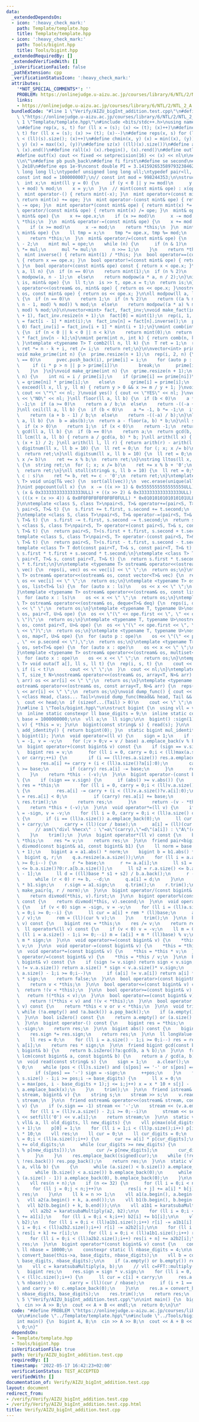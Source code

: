 ```yaml
---
data:
  _extendedDependsOn:
  - icon: ':heavy_check_mark:'
    path: Template/template.hpp
    title: Template/template.hpp
  - icon: ':heavy_check_mark:'
    path: Tools/bigint.hpp
    title: Tools/bigint.hpp
  _extendedRequiredBy: []
  _extendedVerifiedWith: []
  _isVerificationFailed: false
  _pathExtension: cpp
  _verificationStatusIcon: ':heavy_check_mark:'
  attributes:
    '*NOT_SPECIAL_COMMENTS*': ''
    PROBLEM: https://onlinejudge.u-aizu.ac.jp/courses/library/6/NTL/2/NTL_2_A
    links:
    - https://onlinejudge.u-aizu.ac.jp/courses/library/6/NTL/2/NTL_2_A
  bundledCode: "#line 1 \"Verify/AIZU_bigInt_addition.test.cpp\"\n#define PROBLEM\
    \ \"https://onlinejudge.u-aizu.ac.jp/courses/library/6/NTL/2/NTL_2_A\"\n\n#line\
    \ 1 \"Template/template.hpp\"\n#include <bits/stdc++.h>\nusing namespace std;\n\
    \n#define rep(x, s, t) for (ll x = (s); (x) <= (t); (x)++)\n#define per(x, s,\
    \ t) for (ll x = (s); (x) >= (t); (x)--)\n#define reps(x, s) for (ll x = 0; (x)\
    \ < (ll)(s).size(); (x)++)\n#define chmin(x, y) (x) = min((x), (y))\n#define chmax(x,\
    \ y) (x) = max((x), (y))\n#define sz(x) ((ll)(x).size())\n#define all(x) (x).begin(),\
    \ (x).end()\n#define rall(x) (x).rbegin(), (x).rend()\n#define outl(...) dump_func(__VA_ARGS__)\n\
    #define outf(x) cout << fixed << setprecision(16) << (x) << nl\n\n#define nl \"\
    \\n\"\n#define pb push_back\n#define fi first\n#define se second\n#define inf\
    \ 2e18\n#define eps 1e-9\nconst double PI = 3.1415926535897932384626433;\n\ntypedef\
    \ long long ll;\ntypedef unsigned long long ull;\ntypedef pair<ll, ll> P;\n\n\
    const int mod = 1000000007;\n// const int mod = 998244353;\n\nstruct mint {\n\
    \  int x;\n  mint(ll y = 0) {\n    if (y < 0 || y >= mod)\n      y = (y % mod\
    \ + mod) % mod;\n    x = y;\n  }\n  // mint(const mint& ope) : x(ope.x) {};\n\n\
    \  mint operator-() { return mint(-x); }\n  mint operator+(const mint& ope) {\
    \ return mint(x) += ope; }\n  mint operator-(const mint& ope) { return mint(x)\
    \ -= ope; }\n  mint operator*(const mint& ope) { return mint(x) *= ope; }\n  mint\
    \ operator/(const mint& ope) { return mint(x) /= ope; }\n  mint& operator+=(const\
    \ mint& ope) {\n    x += ope.x;\n    if (x >= mod)\n      x -= mod;\n    return\
    \ *this;\n  }\n  mint& operator-=(const mint& ope) {\n    x += mod - ope.x;\n\
    \    if (x >= mod)\n      x -= mod;\n    return *this;\n  }\n  mint& operator*=(const\
    \ mint& ope) {\n    ll tmp = x;\n    tmp *= ope.x, tmp %= mod;\n    x = tmp;\n\
    \    return *this;\n  }\n  mint& operator/=(const mint& ope) {\n    ll n = mod\
    \ - 2;\n    mint mul = ope;\n    while (n) {\n      if (n & 1)\n        *this\
    \ *= mul;\n      mul *= mul;\n      n >>= 1;\n    }\n    return *this;\n  }\n\
    \  mint inverse() { return mint(1) / *this; }\n  bool operator==(const mint& ope)\
    \ { return x == ope.x; }\n  bool operator!=(const mint& ope) { return x != ope.x;\
    \ }\n  bool operator<(const mint& ope) const { return x < ope.x; }\n};\nmint modpow(mint\
    \ a, ll n) {\n  if (n == 0)\n    return mint(1);\n  if (n % 2)\n    return a *\
    \ modpow(a, n - 1);\n  else\n    return modpow(a * a, n / 2);\n}\nistream& operator>>(istream&\
    \ is, mint& ope) {\n  ll t;\n  is >> t, ope.x = t;\n  return is;\n}\nostream&\
    \ operator<<(ostream& os, mint& ope) { return os << ope.x; }\nostream& operator<<(ostream&\
    \ os, const mint& ope) { return os << ope.x; }\n\nll modpow(ll a, ll n, ll mod)\
    \ {\n  if (n == 0)\n    return 1;\n  if (n % 2)\n    return ((a % mod) * (modpow(a,\
    \ n - 1, mod) % mod)) % mod;\n  else\n    return modpow((a * a) % mod, n / 2,\
    \ mod) % mod;\n}\n\nvector<mint> fact, fact_inv;\nvoid make_fact(int n) {\n  fact.resize(n\
    \ + 1), fact_inv.resize(n + 1);\n  fact[0] = mint(1);\n  rep(i, 1, n) fact[i]\
    \ = fact[i - 1] * mint(i);\n  fact_inv[n] = fact[n].inverse();\n  per(i, n - 1,\
    \ 0) fact_inv[i] = fact_inv[i + 1] * mint(i + 1);\n}\nmint comb(int n, int k)\
    \ {\n  if (n < 0 || k < 0 || n < k)\n    return mint(0);\n  return fact[n] * fact_inv[k]\
    \ * fact_inv[n - k];\n}\nmint perm(int n, int k) { return comb(n, k) * fact[k];\
    \ }\ntemplate <typename T> T comb2(ll n, ll k) {\n  T ret = 1;\n  rep(i, 1, k)\
    \ ret *= n - k + i, ret /= i;\n  return ret;\n}\n\nvector<int> prime, pvec, qrime;\n\
    void make_prime(int n) {\n  prime.resize(n + 1);\n  rep(i, 2, n) {\n    if (prime[i]\
    \ == 0)\n      pvec.push_back(i), prime[i] = i;\n    for (auto p : pvec) {\n \
    \     if (i * p > n || p > prime[i])\n        break;\n      prime[i * p] = p;\n\
    \    }\n  }\n}\nvoid make_qrime(int n) {\n  qrime.resize(n + 1);\n  rep(i, 2,\
    \ n) {\n    int ni = i / prime[i];\n    if (prime[i] == prime[ni])\n      qrime[i]\
    \ = qrime[ni] * prime[i];\n    else\n      qrime[i] = prime[i];\n  }\n}\n\nbool\
    \ exceed(ll x, ll y, ll m) { return y > 0 && x >= m / y + 1; }\nvoid mark() {\
    \ cout << \"*\" << nl; }\nvoid yes() { cout << \"YES\" << nl; }\nvoid no() { cout\
    \ << \"NO\" << nl; }\nll floor(ll a, ll b) {\n  if (b < 0)\n    a *= -1, b *=\
    \ -1;\n  if (a >= 0)\n    return a / b;\n  else\n    return -((-a + b - 1) / b);\n\
    }\nll ceil(ll a, ll b) {\n  if (b < 0)\n    a *= -1, b *= -1;\n  if (a >= 0)\n\
    \    return (a + b - 1) / b;\n  else\n    return -((-a) / b);\n}\nll modulo(ll\
    \ a, ll b) {\n  b = abs(b);\n  return a - floor(a, b) * b;\n}\nll sgn(ll x) {\n\
    \  if (x > 0)\n    return 1;\n  if (x < 0)\n    return -1;\n  return 0;\n}\nll\
    \ gcd(ll a, ll b) {\n  if (b == 0)\n    return a;\n  return gcd(b, a % b);\n}\n\
    ll lcm(ll a, ll b) { return a / gcd(a, b) * b; }\nll arith(ll x) { return x *\
    \ (x + 1) / 2; }\nll arith(ll l, ll r) { return arith(r) - arith(l - 1); }\nll\
    \ digitnum(ll x, ll b = 10) {\n  ll ret = 0;\n  for (; x; x /= b)\n    ret++;\n\
    \  return ret;\n}\nll digitsum(ll x, ll b = 10) {\n  ll ret = 0;\n  for (; x;\
    \ x /= b)\n    ret += x % b;\n  return ret;\n}\nstring lltos(ll x, ll b = 10)\
    \ {\n  string ret;\n  for (; x; x /= b)\n    ret += x % b + '0';\n  reverse(all(ret));\n\
    \  return ret;\n}\nll stoll(string& s, ll b = 10) {\n  ll ret = 0;\n  for (auto\
    \ c : s)\n    ret *= b, ret += c - '0';\n  return ret;\n}\ntemplate <typename\
    \ T> void uniq(T& vec) {\n  sort(all(vec));\n  vec.erase(unique(all(vec)), vec.end());\n\
    }\nint popcount(ull x) {\n  x -= ((x >> 1) & 0x5555555555555555ULL),\n    x =\
    \ (x & 0x3333333333333333ULL) + ((x >> 2) & 0x3333333333333333ULL);\n  return\
    \ (((x + (x >> 4)) & 0x0F0F0F0F0F0F0F0FULL) * 0x0101010101010101ULL) >>\n    56;\n\
    }\n\ntemplate <class S, class T>\npair<S, T>& operator+=(pair<S, T>& s, const\
    \ pair<S, T>& t) {\n  s.first += t.first, s.second += t.second;\n  return s;\n\
    }\ntemplate <class S, class T>\npair<S, T>& operator-=(pair<S, T>& s, const pair<S,\
    \ T>& t) {\n  s.first -= t.first, s.second -= t.second;\n  return s;\n}\ntemplate\
    \ <class S, class T>\npair<S, T> operator+(const pair<S, T>& s, const pair<S,\
    \ T>& t) {\n  return pair<S, T>(s.first + t.first, s.second + t.second);\n}\n\
    template <class S, class T>\npair<S, T> operator-(const pair<S, T>& s, const pair<S,\
    \ T>& t) {\n  return pair<S, T>(s.first - t.first, s.second - t.second);\n}\n\
    template <class T> T dot(const pair<T, T>& s, const pair<T, T>& t) {\n  return\
    \ s.first * t.first + s.second * t.second;\n}\ntemplate <class T> T cross(const\
    \ pair<T, T>& s, const pair<T, T>& t) {\n  return s.first * t.second - s.second\
    \ * t.first;\n}\n\ntemplate <typename T> ostream& operator<<(ostream& os, vector<T>&\
    \ vec) {\n  reps(i, vec) os << vec[i] << \" \";\n  return os;\n}\ntemplate <typename\
    \ T> ostream& operator<<(ostream& os, const vector<T>& vec) {\n  reps(i, vec)\
    \ os << vec[i] << \" \";\n  return os;\n}\ntemplate <typename T> ostream& operator<<(ostream&\
    \ os, list<T>& ls) {\n  for (auto x : ls)\n    os << x << \" \";\n  return os;\n\
    }\ntemplate <typename T> ostream& operator<<(ostream& os, const list<T>& ls) {\n\
    \  for (auto x : ls)\n    os << x << \" \";\n  return os;\n}\ntemplate <typename\
    \ T> ostream& operator<<(ostream& os, deque<T>& deq) {\n  reps(i, deq) os << deq[i]\
    \ << \" \";\n  return os;\n}\ntemplate <typename T, typename U>\nostream& operator<<(ostream&\
    \ os, pair<T, U>& ope) {\n  os << \"(\" << ope.first << \", \" << ope.second <<\
    \ \")\";\n  return os;\n}\ntemplate <typename T, typename U>\nostream& operator<<(ostream&\
    \ os, const pair<T, U>& ope) {\n  os << \"(\" << ope.first << \", \" << ope.second\
    \ << \")\";\n  return os;\n}\ntemplate <typename T, typename U>\nostream& operator<<(ostream&\
    \ os, map<T, U>& ope) {\n  for (auto p : ope)\n    os << \"(\" << p.first << \"\
    , \" << p.second << \"),\";\n  return os;\n}\ntemplate <typename T> ostream& operator<<(ostream&\
    \ os, set<T>& ope) {\n  for (auto x : ope)\n    os << x << \" \";\n  return os;\n\
    }\ntemplate <typename T> ostream& operator<<(ostream& os, multiset<T>& ope) {\n\
    \  for (auto x : ope)\n    os << x << \" \";\n  return os;\n}\ntemplate <typename\
    \ T> void outa(T a[], ll s, ll t) {\n  rep(i, s, t) {\n    cout << a[i];\n   \
    \ if (i < t)\n      cout << \" \";\n  }\n  cout << nl;\n}\ntemplate <typename\
    \ T, size_t N>\nostream& operator<<(ostream& os, array<T, N>& arr) {\n  reps(i,\
    \ arr) os << arr[i] << \" \";\n  return os;\n}\ntemplate <typename T, size_t N>\n\
    ostream& operator<<(ostream& os, const array<T, N>& arr) {\n  reps(i, arr) os\
    \ << arr[i] << \" \";\n  return os;\n}\nvoid dump_func() { cout << nl; }\ntemplate\
    \ <class Head, class... Tail>\nvoid dump_func(Head&& head, Tail &&...tail) {\n\
    \  cout << head;\n  if (sizeof...(Tail) > 0)\n    cout << \" \";\n  dump_func(std::move(tail)...);\n\
    }\n#line 1 \"Tools/bigint.hpp\"\n\nstruct bigint {\n  using vll = vector<ll>;\n\
    \n  inline static constexpr ll base_digits = 9;\n  inline static constexpr ll\
    \ base = 1000000000;\n\n  vll a;\n  ll sign;\n\n  bigint() :sign(1) {}\n\n  bigint(ll\
    \ v) { *this = v; }\n\n  bigint(const string& s) { read(s); }\n\n  static bigint\
    \ add_identity() { return bigint(0); }\n  static bigint mul_identity() { return\
    \ bigint(1); }\n\n  void operator=(ll v) {\n    sign = 1;\n    if (v < 0) sign\
    \ = -1, v = -v;\n    for (;v > 0;v = v / base) a.emplace_back(v % base);\n  }\n\
    \n  bigint operator+(const bigint& v) const {\n    if (sign == v.sign) {\n   \
    \   bigint res = v;\n      for (ll i = 0, carry = 0;i < (ll)max(a.size(), v.a.size())\
    \ or carry;++i) {\n        if (i == (ll)res.a.size()) res.a.emplace_back(0);\n\
    \        res.a[i] += carry + (i < (ll)a.size()?a[i]:0);\n        carry = res.a[i]\
    \ >= base;\n        if (carry) res.a[i] -= base;\n      }\n      return res;\n\
    \    }\n    return *this - (-v);\n  }\n\n  bigint operator-(const bigint& v) const\
    \ {\n    if (sign == v.sign) {\n      if (abs() >= v.abs()) {\n        bigint\
    \ res = *this;\n        for (ll i = 0, carry = 0;i < (ll)v.a.size() or carry;++i)\
    \ {\n          res.a[i] -= carry + (i < (ll)v.a.size()?v.a[i]:0);\n          carry\
    \ = res.a[i] < 0;\n          if (carry) res.a[i] += base;\n        }\n       \
    \ res.trim();\n        return res;\n      }\n      return -(v - *this);\n    }\n\
    \    return *this + (-v);\n  }\n\n  void operator*=(ll v) {\n    if (v < 0) sign\
    \ = -sign, v = -v;\n    for (ll i = 0, carry = 0;i < (ll)a.size() or carry;++i)\
    \ {\n      if (i == (ll)a.size()) a.emplace_back(0);\n      ll cur = a[i] * (ll)v\
    \ + carry;\n      carry = (ll)(cur / base);\n      a[i] = (ll)(cur % base);\n\
    \      // asm(\"divl %%ecx\" : \"=a\"(carry),\"=d\"(a[i]) : \"A\"(cur),\"c\"(base));\n\
    \    }\n    trim();\n  }\n\n  bigint operator*(ll v) const {\n    bigint res =\
    \ *this;\n    res *= v;\n    return res;\n  }\n\n  friend pair<bigint, bigint>\
    \ divmod(const bigint& a1, const bigint& b1) {\n    ll norm = base / (b1.a.back()\
    \ + 1);\n    bigint a = a1.abs() * norm;\n    bigint b = b1.abs() * norm;\n  \
    \  bigint q, r;\n    q.a.resize(a.a.size());\n\n    for (ll i = a.a.size() - 1;i\
    \ >= 0;i--) {\n      r *= base;\n      r += a.a[i];\n      ll s1 = r.a.size()\
    \ <= b.a.size()?0:r.a[b.a.size()];\n      ll s2 = r.a.size() <= b.a.size() - 1?0:r.a[b.a.size()\
    \ - 1];\n      ll d = ((ll)base * s1 + s2) / b.a.back();\n      r -= b * d;\n\
    \      while (r < 0) r += b, --d;\n      q.a[i] = d;\n    }\n\n    q.sign = a1.sign\
    \ * b1.sign;\n    r.sign = a1.sign;\n    q.trim();\n    r.trim();\n    return\
    \ make_pair(q, r / norm);\n  }\n\n  bigint operator/(const bigint& v) const {\n\
    \    return divmod(*this, v).first;\n  }\n\n  bigint operator%(const bigint& v)\
    \ const {\n    return divmod(*this, v).second;\n  }\n\n  void operator/=(ll v)\
    \ {\n    if (v < 0) sign = -sign, v = -v;\n    for (ll i = (ll)a.size() - 1, rem\
    \ = 0;i >= 0;--i) {\n      ll cur = a[i] + rem * (ll)base;\n      a[i] = (ll)(cur\
    \ / v);\n      rem = (ll)(cur % v);\n    }\n    trim();\n  }\n\n  bigint operator/(ll\
    \ v) const {\n    bigint res = *this;\n    res /= v;\n    return res;\n  }\n\n\
    \  ll operator%(ll v) const {\n    if (v < 0) v = -v;\n    ll m = 0;\n    for\
    \ (ll i = a.size() - 1;i >= 0;--i) m = (a[i] + m * (ll)base) % v;\n    return\
    \ m * sign;\n  }\n\n  void operator+=(const bigint& v) {\n    *this = *this +\
    \ v;\n  }\n\n  void operator-=(const bigint& v) {\n    *this = *this - v;\n  }\n\
    \n  void operator*=(const bigint& v) {\n    *this = *this * v;\n  }\n\n  void\
    \ operator/=(const bigint& v) {\n    *this = *this / v;\n  }\n\n  bool operator<(const\
    \ bigint& v) const {\n    if (sign != v.sign) return sign < v.sign;\n    if (a.size()\
    \ != v.a.size()) return a.size() * sign < v.a.size()* v.sign;\n    for (ll i =\
    \ a.size() - 1;i >= 0;i--)\n      if (a[i] != v.a[i]) return a[i] * sign < v.a[i]\
    \ * sign;\n    return false;\n  }\n\n  bool operator>(const bigint& v) const {\n\
    \    return v < *this;\n  }\n\n  bool operator<=(const bigint& v) const {\n  \
    \  return !(v < *this);\n  }\n\n  bool operator>=(const bigint& v) const {\n \
    \   return !(*this < v);\n  }\n\n  bool operator==(const bigint& v) const {\n\
    \    return !(*this < v) and !(v < *this);\n  }\n\n  bool operator!=(const bigint&\
    \ v) const {\n    return *this < v or v < *this;\n  }\n\n  void trim() {\n   \
    \ while (!a.empty() and !a.back()) a.pop_back();\n    if (a.empty()) sign = 1;\n\
    \  }\n\n  bool isZero() const {\n    return a.empty() or (a.size() == 1 and !a[0]);\n\
    \  }\n\n  bigint operator-() const {\n    bigint res = *this;\n    res.sign =\
    \ -sign;\n    return res;\n  }\n\n  bigint abs() const {\n    bigint res = *this;\n\
    \    res.sign *= res.sign;\n    return res;\n  }\n\n  ll longValue() const {\n\
    \    ll res = 0;\n    for (ll i = a.size() - 1;i >= 0;i--) res = res * base +\
    \ a[i];\n    return res * sign;\n  }\n\n  friend bigint gcd(const bigint& a, const\
    \ bigint& b) {\n    return b.isZero()?a:gcd(b, a % b);\n  }\n\n  friend bigint\
    \ lcm(const bigint& a, const bigint& b) {\n    return a / gcd(a, b) * b;\n  }\n\
    \n  void read(const string& s) {\n    sign = 1;\n    a.clear();\n    ll pos =\
    \ 0;\n    while (pos < (ll)s.size() and (s[pos] == '-' or s[pos] == '+')) {\n\
    \      if (s[pos] == '-') sign = -sign;\n      ++pos;\n    }\n    for (ll i =\
    \ s.size() - 1;i >= pos;i -= base_digits) {\n      ll x = 0;\n      for (ll j\
    \ = max(pos, i - base_digits + 1);j <= i;j++) x = x * 10 + s[j] - '0';\n     \
    \ a.emplace_back(x);\n    }\n    trim();\n  }\n\n  friend istream& operator>>(istream&\
    \ stream, bigint& v) {\n    string s;\n    stream >> s;\n    v.read(s);\n    return\
    \ stream;\n  }\n\n  friend ostream& operator<<(ostream& stream, const bigint&\
    \ v) {\n    if (v.sign == -1) stream << '-';\n    stream << (v.a.empty()?0:v.a.back());\n\
    \    for (ll i = (ll)v.a.size() - 2;i >= 0;--i)\n      stream << setw(base_digits)\
    \ << setfill('0') << v.a[i];\n    return stream;\n  }\n\n  static vll convert_base(const\
    \ vll& a, ll old_digits, ll new_digits) {\n    vll p(max(old_digits, new_digits)\
    \ + 1);\n    p[0] = 1;\n    for (ll i = 1;i < (ll)p.size();i++) p[i] = p[i - 1]\
    \ * 10;\n    vll res;\n    ll cur = 0;\n    ll cur_digits = 0;\n    for (ll i\
    \ = 0;i < (ll)a.size();i++) {\n      cur += a[i] * p[cur_digits];\n      cur_digits\
    \ += old_digits;\n      while (cur_digits >= new_digits) {\n        res.emplace_back(signed(cur\
    \ % p[new_digits]));\n        cur /= p[new_digits];\n        cur_digits -= new_digits;\n\
    \      }\n    }\n    res.emplace_back((signed)cur);\n    while (!res.empty() and\
    \ !res.back()) res.pop_back();\n    return res;\n  }\n\n  static vll karatsubaMultiply(vll&\
    \ a, vll& b) {\n    {\n      while (a.size() < b.size()) a.emplace_back(0);\n\
    \      while (b.size() < a.size()) b.emplace_back(0);\n      while (a.size() &\
    \ (a.size() - 1)) a.emplace_back(0), b.emplace_back(0);\n    }\n\n    ll n = a.size();\n\
    \    vll res(n + n);\n    if (n <= 32) {\n      for (ll i = 0;i < n;i++)\n   \
    \     for (ll j = 0;j < n;j++)\n          res[i + j] += a[i] * b[j];\n      return\
    \ res;\n    }\n\n    ll k = n >> 1;\n    vll a1(a.begin(), a.begin() + k);\n \
    \   vll a2(a.begin() + k, a.end());\n    vll b1(b.begin(), b.begin() + k);\n \
    \   vll b2(b.begin() + k, b.end());\n\n    vll a1b1 = karatsubaMultiply(a1, b1);\n\
    \    vll a2b2 = karatsubaMultiply(a2, b2);\n\n    for (ll i = 0;i < k;i++) a2[i]\
    \ += a1[i];\n    for (ll i = 0;i < k;i++) b2[i] += b1[i];\n\n    vll r = karatsubaMultiply(a2,\
    \ b2);\n    for (ll i = 0;i < (ll)a1b1.size();i++) r[i] -= a1b1[i];\n    for (ll\
    \ i = 0;i < (ll)a2b2.size();i++) r[i] -= a2b2[i];\n\n    for (ll i = 0;i < (ll)r.size();i++)\
    \ res[i + k] += r[i];\n    for (ll i = 0;i < (ll)a1b1.size();i++) res[i] += a1b1[i];\n\
    \    for (ll i = 0;i < (ll)a2b2.size();i++) res[i + n] += a2b2[i];\n    return\
    \ res;\n  }\n\n  bigint operator*(const bigint& v) const {\n    constexpr static\
    \ ll nbase = 10000;\n    constexpr static ll nbase_digits = 4;\n\n    vll a =\
    \ convert_base(this->a, base_digits, nbase_digits);\n    vll b = convert_base(v.a,\
    \ base_digits, nbase_digits);\n\n    if (a.empty() or b.empty()) return bigint(0);\n\
    \n    vll c = karatsubaMultiply(a, b);\n    // vll c=FFT::multiply(a,b);\n\n \
    \   bigint res;\n    res.sign = sign * v.sign;\n    for (ll i = 0, carry = 0;i\
    \ < (ll)c.size();i++) {\n      ll cur = c[i] + carry;\n      res.a.emplace_back((ll)(cur\
    \ % nbase));\n      carry = (ll)(cur / nbase);\n      if (i + 1 == (int)c.size()\
    \ and carry > 0) c.emplace_back(0);\n    }\n\n    res.a = convert_base(res.a,\
    \ nbase_digits, base_digits);\n    res.trim();\n    return res;\n  }\n};\n#line\
    \ 5 \"Verify/AIZU_bigInt_addition.test.cpp\"\n\nint main() {\n  bigint A, B;\n\
    \  cin >> A >> B;\n  cout << A + B << endl;\n  return 0;\n}\n"
  code: "#define PROBLEM \"https://onlinejudge.u-aizu.ac.jp/courses/library/6/NTL/2/NTL_2_A\"\
    \n\n#include \"../Template/template.hpp\"\n#include \"../Tools/bigint.hpp\"\n\n\
    int main() {\n  bigint A, B;\n  cin >> A >> B;\n  cout << A + B << endl;\n  return\
    \ 0;\n}"
  dependsOn:
  - Template/template.hpp
  - Tools/bigint.hpp
  isVerificationFile: true
  path: Verify/AIZU_bigInt_addition.test.cpp
  requiredBy: []
  timestamp: '2022-05-17 16:42:23+02:00'
  verificationStatus: TEST_ACCEPTED
  verifiedWith: []
documentation_of: Verify/AIZU_bigInt_addition.test.cpp
layout: document
redirect_from:
- /verify/Verify/AIZU_bigInt_addition.test.cpp
- /verify/Verify/AIZU_bigInt_addition.test.cpp.html
title: Verify/AIZU_bigInt_addition.test.cpp
---
```

